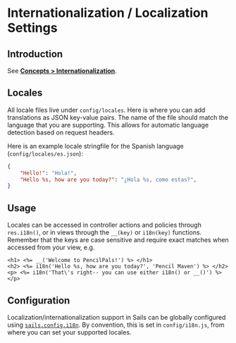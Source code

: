 # Internationalization / Localization Settings

## Introduction
See **[Concepts > Internationalization](http://sailsjs.org/documentation/concepts/internationalization)**.

## Locales
All locale files live under `config/locales`. Here is where you can add translations
as JSON key-value pairs. The name of the file should match the language that you are supporting.
This allows for automatic language detection based on request headers.

Here is an example locale stringfile for the Spanish language (`config/locales/es.json`):
```json
{
    "Hello!": "Hola!",
    "Hello %s, how are you today?": "¿Hola %s, como estas?",
}
```
## Usage
Locales can be accessed in controller actions and policies through `res.i18n()`, or in views through the `__(key)` or `i18n(key)` functions.
Remember that the keys are case sensitive and require exact matches when accessed from your view, e.g.

```ejs
<h1> <%= __('Welcome to PencilPals!') %> </h1>
<h2> <%= i18n('Hello %s, how are you today?', 'Pencil Maven') %> </h2>
<p> <%= i18n('That\'s right-- you can use either i18n() or __()') %> </p>
```

## Configuration
Localization/internationalization support in Sails can be globally configured using [`sails.config.i18n`](http://sailsjs.org/documentation/reference/configuration/sails-config-i-18-n).
By convention, this is set in `config/i18n.js`, from where you can set your supported locales.
